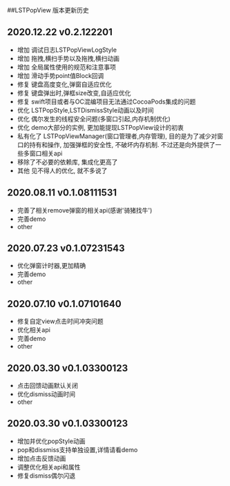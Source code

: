 ##LSTPopView 版本更新历史

2020.12.22 v0.2.122201
---
- 增加 调试日志LSTPopViewLogStyle
- 增加 拖拽,横扫手势以及拖拽,横扫动画
- 增加 全局属性使用的规范和注意事项
- 增加 滑动手势point值Block回调
- 修复 键盘高度变化,弹窗自适应优化
- 修复 键盘弹出时,弹框size改变,自适应优化 
- 修复 swift项目或者与OC混编项目无法通过CocoaPods集成的问题
- 优化 LSTPopStyle,LSTDismissStyle动画以及时间
- 优化 偶尔发生的线程安全问题(多窗口引起,内存机制优化)
- 优化 demo大部分的实例, 更加能提现LSTPopView设计的初衷
- 私有化了 LSTPopViewManager(窗口管理者,内存管理), 目的是为了减少对窗口的持有和操作, 加强弹框的安全性, 不破坏内存机制. 不过还是向外提供了一些多窗口相关api
- 移除了不必要的依赖库, 集成化更高了
- 其他 见不得人的优化, 就不多说了

2020.08.11 v0.1.08111531
---
- 完善了相关remove弹窗的相关api(感谢'骑猪找牛')
- 完善demo
- other

2020.07.23 v0.1.07231543
---
- 优化弹窗计时器,更加精确
- 完善demo
- other

2020.07.10 v0.1.07101640
---
- 修复自定view点击时间冲突问题
- 优化相关api
- 完善demo
- other

2020.03.30 v0.1.03300123
---
- 点击回馈动画默认关闭
- 优化dismiss动画时间
- other

 2020.03.30 v0.1.03300123
---
- 增加并优化popStyle动画
- pop和dissmiss支持单独设置,详情请看demo
- 增加点击反馈动画
- 调整优化相关api和属性
- 修复dismiss偶尔闪退


